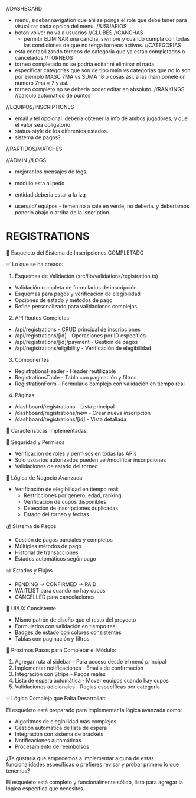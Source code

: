 //DASHBOARD
- menu, sidebar.navigation que ahi se ponga el role que debe tener para visualizar cada opcion del menu.
//USUARIOS
- boton volver no va a usuarios
//CLUBES
  //CANCHAS
  - permitir ELIMINAR una cancha, siempre y cuando cumpla con todas las condiciones de que no tenga torneos activos.
//CATEGORIAS
- esta contabilizando torneos de categoria que ya estan completados o cancelados
//TORNEOS
- torneo completado no se podria editar ni eliminar ni nada.
- especificar categorias que son de tipo main vs categorias que no lo son por ejemplo MASC 7MA vs SUMA 18 o cosas asi. a las main ponele un numero 7ma = 7 y asi.
- torneo completo no se deberia poder editar en absoluto.
//RANKINGS
  //calculo automatico de puntos

//EQUIPOS/INSCRIPTIONES
- email y tel opcional. deberia obtener la info de ambos jugadores, y que el valor sea obligatorio.
- status-style de los diferentes estados.
- sistema de pagos?

//PARTIDOS/MATCHES


//ADMIN
//LOGS
- mejorar los mensajes de logs.
- modulo esta al pedo
- entidad deberia estar a la izq


- users/id/ equipos - femenino a sale en verde, no deberia. y deberiamos ponerlo abajo o arriba de la isncription.


REGISTRATIONS
===============
  🎉 Esqueleto del Sistema de Inscripciones COMPLETADO

  ✅ Lo que se ha creado:

  1. Esquemas de Validación (src/lib/validations/registration.ts)

  - Validación completa de formularios de inscripción
  - Esquemas para pagos y verificación de elegibilidad
  - Opciones de estado y métodos de pago
  - Refine personalizado para validaciones complejas

  2. API Routes Completas

  - /api/registrations - CRUD principal de inscripciones
  - /api/registrations/[id] - Operaciones por ID específico
  - /api/registrations/[id]/payment - Gestión de pagos
  - /api/registrations/eligibility - Verificación de elegibilidad

  3. Componentes

  - RegistrationsHeader - Header reutilizable
  - RegistrationsTable - Tabla con paginación y filtros
  - RegistrationForm - Formulario complejo con validación en tiempo real

  4. Páginas

  - /dashboard/registrations - Lista principal
  - /dashboard/registrations/new - Crear nueva inscripción
  - /dashboard/registrations/[id] - Vista detallada

  🎯 Características Implementadas:

  🔐 Seguridad y Permisos

  - Verificación de roles y permisos en todas las APIs
  - Solo usuarios autorizados pueden ver/modificar inscripciones
  - Validaciones de estado del torneo

  🧠 Lógica de Negocio Avanzada

  - Verificación de elegibilidad en tiempo real:
    - Restricciones por género, edad, ranking
    - Verificación de cupos disponibles
    - Detección de inscripciones duplicadas
    - Estado del torneo y fechas

  💰 Sistema de Pagos

  - Gestión de pagos parciales y completos
  - Múltiples métodos de pago
  - Historial de transacciones
  - Estados automáticos según pago

  📊 Estados y Flujos

  - PENDING → CONFIRMED → PAID
  - WAITLIST para cuando no hay cupos
  - CANCELLED para cancelaciones

  🎨 UI/UX Consistente

  - Mismo patrón de diseño que el resto del proyecto
  - Formularios con validación en tiempo real
  - Badges de estado con colores consistentes
  - Tablas con paginación y filtros

  🚀 Próximos Pasos para Completar el Módulo:

  1. Agregar ruta al sidebar - Para acceso desde el menú principal
  2. Implementar notificaciones - Emails de confirmación
  3. Integración con Stripe - Pagos reales
  4. Lista de espera automática - Mover equipos cuando hay cupos
  5. Validaciones adicionales - Reglas específicas por categoría

  💡 Lógica Compleja que Falta Desarrollar:

  El esqueleto está preparado para implementar la lógica avanzada como:
  - Algoritmos de elegibilidad más complejos
  - Gestión automática de lista de espera
  - Integración con sistema de brackets
  - Notificaciones automáticas
  - Procesamiento de reembolsos

  ¿Te gustaría que empecemos a implementar alguna de estas funcionalidades específicas o prefieres revisar y probar primero lo que tenemos?

  El esqueleto está completo y funcionalmente sólido, listo para agregar la lógica específica que necesites.